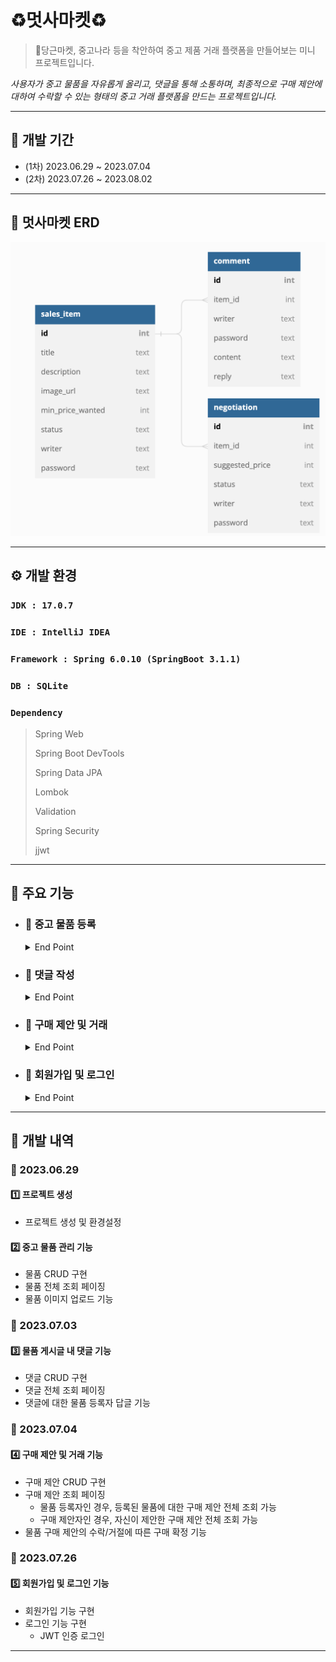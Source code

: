# ♻️멋사마켓♻️
> 🥕당근마켓, 중고나라 등을 착안하여 중고 제품 거래 플랫폼을 만들어보는 미니 프로젝트입니다.

_사용자가 중고 물품을 자유롭게 올리고, 댓글을 통해 소통하며, 최종적으로 구매 제안에 대하여 수락할 수 있는 형태의 
중고 거래 플랫폼을 만드는 프로젝트입니다._

*****

## 📅 개발 기간
- (1차) 2023.06.29 ~ 2023.07.04
- (2차) 2023.07.26 ~ 2023.08.02

*****

## 📌 멋사마켓 ERD

![멋사마켓 ERD](ERD.png)

*****

## ⚙️ 개발 환경
### `JDK : 17.0.7`
### `IDE : IntelliJ IDEA`
### `Framework : Spring 6.0.10 (SpringBoot 3.1.1)`
### `DB : SQLite`
### `Dependency`
> Spring Web
> 
> Spring Boot DevTools
> 
> Spring Data JPA
> 
> Lombok
> 
> Validation
> 
> Spring Security
> 
> jjwt

*****

## 📃 주요 기능

- ### 📌 중고 물품 등록

  <details>
  <summary>End Point</summary>
  <div>

  ### 물품 등록
  
  ### `POST /items`
  Request Body:
  ```json
  {
      "title": "물품 등록 1",
      "description": "물품 등록 1 설명",
      "minPriceWanted": 500000,
      "writer": "물품 등록 작성자 1",
      "password": "12345"
  }
  ```
  Response Status: 200
  
  Response Body:
  ```json
  {
    "message": "등록이 완료되었습니다."
  }
  ```
  
  ### 등록된 물품 전체 조회
  
  ### `GET /items?page={page}&limit={limit}`
  
  Request Body: 없음
  
  Response Status: 200
  
  Response Body:
  
  ```json
  {
      "content": [
            {
              "id": 1,
              "title": "물품 등록 1",
              "description": "물품 등록 1 설명",
              "minPriceWanted": 500000,
              "status": "판매중"
          },
            {
              "id": 2,
              "title": "물품 등록 2",
              "description": "물품 등록 2 설명",
              "minPriceWanted": 700000,
              "imageUrl": "/static/itemImages/2/itemImage.png",
              "status": "판매완료"
          },
          // ...
      ],
      "totalPages": 4,
      "totalElements": 100,
      "last": false,
      "size": 25,
      "number": 1,
      "numberOfElements": 25,
      "first": false,
      "empty": false
  }
  ```
  
  ### 등록된 물품 단일 조회
  
  ### `GET /items/{itemId}`
  
  Request Body: 없음
  
  Response Status: 200
  
  Response Body:
  
  ```json
  {
      "title": "물품 등록 1",
      "description": "물품 등록 1 설명",
      "minPriceWanted": 500000,
      "writer": "물품 등록 작성자 1",
      "password": "12345"
  }
  ```
  
  ### 물품 정보 수정
  
  ### `PUT /items/{itemId}`
  
  Request Body:
  
  ```json
  {
      "title": "물품 등록 1",
      "description": "물품 등록 1 설명",
      "minPriceWanted": 550000,
      "writer": "물품 등록 작성자 1",
      "password": "12345"
  }
  ```
  Response Body:
  ```json
  {
      "message": "물품이 수정되었습니다."
  }
  ```
  
  ### 이미지 등록
  
  ### `PUT /items/{itemId}/image`
  
  Request Body (Form Data):
  
  ```
  image:    image.(확장자) (file)
  writer:   물품 등록 작성자 1
  password: 12345
  ```
  
  Response Body:
  
  ```json
  {
      "message": "이미지가 등록되었습니다."
  }
  ```
  
  ### 등록 물품 삭제
  
  ###  `DELETE /items/{itemId}`
  
  Request Body:
  
  ```json
  {
      "writer": "물품 등록 작성자 1",
      "password": "12345"
  }
  ```
  
  Response Body:
  ```json
  {
      "message": "물품을 삭제했습니다."
  }
  ```
  
  </div>
  </details>

- ### 📌 댓글 작성

  <details>
  <summary>End Point</summary>
  <div>
  
  ### 댓글 등록
  
  ### `POST /items/{itemId}/comments`
  
  Request Body:
  
  ```json
  {
      "writer": "댓글 등록자 1",
      "password": "1234",
      "content": "댓글 내용"
  }
  ```
  
  Response Status: 200
  
  Response Body:
  
  ```json
  {
      "message": "댓글이 등록되었습니다."
  }
  ```
  
  ### 댓글 조회
  
  ### `GET /items/{itemId}/comments`
  
  Request Body: 없음
  
  Response Status: 200
  
  Response Body:
  ```json
  {
      "content": [
          {
              "id": 1,
              "content": "댓글 내용",
              "reply": null
          },
          {
              "id": 2,
              "content": "댓글 내용",
              "reply": "답글 내용"
          },
          // ...
      ],
      "totalPages": 4,
      "totalElements": 100,
      "last": false,
      "size": 25,
      "number": 1,
      "numberOfElements": 25,
      "first": false,
      "empty": false
  }
  ```
  
  ### 댓글 수정
  
  ### `PUT /items/{itemId}/comments/{commentId}`
  
  Request Body:
  
    ```json
    {
        "writer": "댓글 작성자 1",
        "password": "1234",
        "content": "댓글 내용 수정 1"
    }
    ```
  
  Response Body:
  
    ```json
    {
        "message": "댓글이 수정되었습니다."
    }
    ```
  
  ### 댓글에 답글 등록
  
  ### `PUT /items/{itemId}/comments/{commentId}/reply`
  
  Request Body:
  
  ```json
  {
      "writer": "물품 등록 작성자 1",
      "password": "12345",
      "reply": "답글 1"
  }
  ```
  
  Response Body:
  
  ```json
  {
      "message": "댓글에 답변이 추가되었습니다."
  }
  ```
  
  ### 댓글 삭제
  
  ### `DELETE /items/{itemId}/comments/{commentId}`
  
  Request Body:
  
  ```json
  {
      "writer": "댓글 작성자 1",
      "password": "1234"
  }
  ```
  
  Response Body:
  ```json
  {
      "message": "댓글을 삭제했습니다."
  }
  ```
  
  </div>
  </details>

- ### 📌 구매 제안 및 거래

  <details>
  <summary>End Point</summary>
  <div>
  
  ### 구매 제안 등록
  
  ### `POST /items/{itemId}/proposal`
  
  Request Body:
  
  ```json
  {
      "writer": "제안 작성자 1",
      "password": "123",
      "suggestedPrice": 400000
  }
  ```
  
  Response Status: 200
  
  Response Body:
  
  ```json
  {
      "message": "구매 제안이 등록되었습니다."
  }
  ```
  
  ### 등록된 구매 제안 조회
    - ### 물품 등록자 조회
      ### `GET /items/{itemId}/proposals?writer=물품 등록 작성자 1&password=12345&page=1`
  
      Request Body: 없음
  
      Response Status: 200
  
      Response Body:
  
  ```json
  {
      "content": [
          {
              "id": 1,
              "suggestedPrice": 400000,
              "status": "제안"
          },
          {
              "id": 2,
              "suggestedPrice": 50000,
              "status": "거절"
          },
          // ...
      ],
      "totalPages": 4,
      "totalElements": 100,
      "last": false,
      "size": 25,
      "number": 1,
      "numberOfElements": 25,
      "first": false,
      "empty": false
  }
  ```
  
    - ### 제안 등록자 조회
      ### `GET /items/{itemId}/proposals?writer=jeeho.edu&password=qwerty1234&page=1`
  
      Request Body: 없음
  
      Response Status: 200
  
      Response Body:
  
  ```json
  {
      "content": [
          {
              "id": 1,
              "suggestedPrice": 400000,
              "status": "제안"
          }
          // ...
      ],
      "totalPages": 4,
      "totalElements": 100,
      "last": false,
      "size": 25,
      "number": 1,
      "numberOfElements": 25,
      "first": false,
      "empty": false
  }
  ```
  
  ### 제안 수정 (가격 변경)
  
  ### `PUT /items/{itemId}/proposals/{proposalId}`
  
  Request Body:
  
  ```json
  {
      "writer": "제안 작성자 1",
      "password": "123",
      "suggestedPrice": 500000
  }
  ```
  
  Response Body:
  
  ```json
  {
      "message": "제안이 수정되었습니다."
  }
  ```
  
  `writer` 와 `password` 가 물품 등록할 때의 값과 일치하지 않을 경우 실패
  
  ### 제안 삭제
  
  ### `DELETE /items/{itemId}/proposals/{proposalId}`
  
  Request Body:
  
  ```json
  {
      "writer": "제안 작성자 1",
      "password": "123"
  }
  ```
  
  Response Body:
  
  ```json
  {
      "message": "제안을 삭제했습니다."
  }
  ```
  
  `writer` 와 `password` 가 제안 등록할 때의 값과 일치하지 않을 경우 실패
  
  ### 제안 수정 (제안 상태 변경)
  
  ### `PUT /items/{itemId}/proposals/{proposalId}/progress`
  
  Request Body:
  
  ```json
  {
      "writer": "물품 등록 작성자 1",
      "password": "12345",
      "status": "수락" || "거절"
  }
  ```
  
  Response Body:
  
  ```json
  {
      "message": "제안의 상태가 변경되었습니다."
  }
  ```
  
  `writer` 와 `password` 가 물품 등록할 때의 값과 일치하지 않을 경우 실패
  
  ### 거래 확정
  
  ### `PUT /items/{itemId}/proposals/{proposalId}/progress`
  
  Request Body:
  
  ```json
  {
      "writer": "제안 작성자 1",
      "password": "123",
      "status": "확정"
  }
  ```
  
  Response Body:
  
  ```json
  {
      "message": "구매가 확정되었습니다."
  }
  ```
  
  `writer` 와 `password` 가 제안 등록할 때의 값과 일치하지 않을 경우 실패
  
  제안의 상태가 **수락**이 아닐 경우 실패
  
  </div>
  </details>

- ### 📌 회원가입 및 로그인

  <details>
  <summary>End Point</summary>
  <div>

  ### 회원가입

  ### 로그인 (토큰 발급)

  </div>
  </details>

*****

## 📃 개발 내역
### 📆 2023.06.29
#### 1️⃣ 프로젝트 생성
- 프로젝트 생성 및 환경설정

#### 2️⃣ 중고 물품 관리 기능
- 물품 CRUD 구현
- 물품 전체 조회 페이징
- 물품 이미지 업로드 기능

### 📆 2023.07.03
#### 3️⃣ 물품 게시글 내 댓글 기능
- 댓글 CRUD 구현
- 댓글 전체 조회 페이징
- 댓글에 대한 물품 등록자 답글 기능

### 📆 2023.07.04
#### 4️⃣ 구매 제안 및 거래 기능
- 구매 제안 CRUD 구현
- 구매 제안 조회 페이징
  - 물품 등록자인 경우, 등록된 물품에 대한 구매 제안 전체 조회 가능
  - 구매 제안자인 경우, 자신이 제안한 구매 제안 전체 조회 가능
- 물품 구매 제안의 수락/거절에 따른 구매 확정 기능

### 📆 2023.07.26
#### 5️⃣ 회원가입 및 로그인 기능
- 회원가입 기능 구현
- 로그인 기능 구현
  - JWT 인증 로그인

*****
